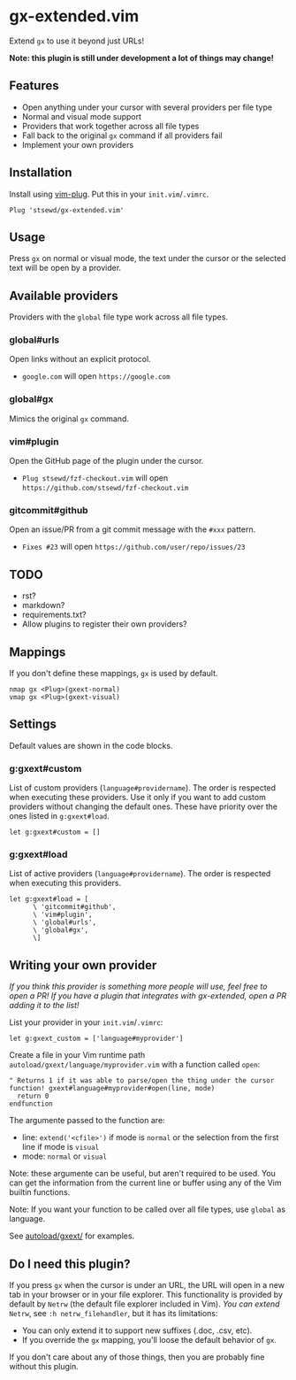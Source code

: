 # gx-extended.vim

Extend `gx` to use it beyond just URLs!

**Note: this plugin is still under development a lot of things may change!**

## Features

- Open anything under your cursor with several providers per file type
- Normal and visual mode support
- Providers that work together across all file types
- Fall back to the original `gx` command if all providers fail
- Implement your own providers

## Installation

Install using [vim-plug](https://github.com/junegunn/vim-plug).
Put this in your `init.vim`/`.vimrc`.

```vim
Plug 'stsewd/gx-extended.vim'
```

## Usage

Press `gx` on normal or visual mode,
the text under the cursor or the selected text will be open by a provider.

## Available providers

Providers with the `global` file type work across all file types.

### global#urls

Open links without an explicit protocol.

- `google.com` will open `https://google.com`

### global#gx

Mimics the original `gx` command.

### vim#plugin

Open the GitHub page of the plugin under the cursor.

- `Plug stsewd/fzf-checkout.vim` will open `https://github.com/stsewd/fzf-checkout.vim`

### gitcommit#github

Open an issue/PR from a git commit message with the `#xxx` pattern.

- `Fixes #23` will open `https://github.com/user/repo/issues/23`

## TODO

- rst?
- markdown?
- requirements.txt?
- Allow plugins to register their own providers?

## Mappings

If you don't define these mappings, `gx` is used by default.

```vim
nmap gx <Plug>(gxext-normal)
vmap gx <Plug>(gxext-visual)
```

## Settings

Default values are shown in the code blocks.

### g:gxext#custom

List of custom providers (`language#providername`).
The order is respected when executing these providers.
Use it only if you want to add custom providers without changing the default ones.
These have priority over the ones listed in `g:gxext#load`.

```vim
let g:gxext#custom = []
```

### g:gxext#load

List of active providers (`language#providername`).
The order is respected when executing this providers.

```vim
let g:gxext#load = [
      \ 'gitcommit#github',
      \ 'vim#plugin',
      \ 'global#urls',
      \ 'global#gx',
      \]
```

## Writing your own provider

_If you think this provider is something more people will use, feel free to open a PR!_
_If you have a plugin that integrates with gx-extended, open a PR adding it to the list!_

List your provider in your `init.vim`/`.vimrc`:

```vim
let g:gxext_custom = ['language#myprovider']
```

Create a file in your Vim runtime path `autoload/gxext/language/myprovider.vim` with a function called `open`:

```vim
" Returns 1 if it was able to parse/open the thing under the cursor
function! gxext#language#myprovider#open(line, mode)
  return 0
endfunction
```

The argumente passed to the function are:

- line: `extend('<cfile>')` if mode is `normal` or the selection from the first line if mode is `visual`
- mode: `normal` or `visual`

Note: these argumente can be useful, but aren't required to be used.
You can get the information from the current line or buffer using any of the Vim builtin functions.

Note: If you want your function to be called over all file types, use `global` as language.

See [autoload/gxext/](autoload/gxext/) for examples.

## Do I need this plugin?

If you press `gx` when the cursor is under an URL,
the URL will open in a new tab in your browser or in your file explorer.
This functionality is provided by default by `Netrw`
(the default file explorer included in Vim).
_You can extend_ `Netrw`, see `:h netrw_filehandler`,
but it has its limitations:

- You can only extend it to support new suffixes (.doc, .csv, etc).
- If you override the `gx` mapping, you'll loose the default behavior of `gx`.

If you don't care about any of those things,
then you are probably fine without this plugin.
